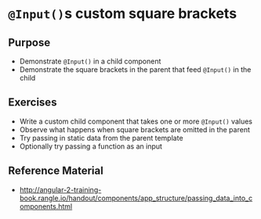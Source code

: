 # `@Input()`s custom square brackets

## Purpose

- Demonstrate `@Input()` in a child component
- Demonstrate the square brackets in the parent that feed `@Input()` in the child

## Exercises

- Write a custom child component that takes one or more `@Input()` values
- Observe what happens when square brackets are omitted in the parent
- Try passing in static data from the parent template
- Optionally try passing a function as an input


## Reference Material

- http://angular-2-training-book.rangle.io/handout/components/app_structure/passing_data_into_components.html
